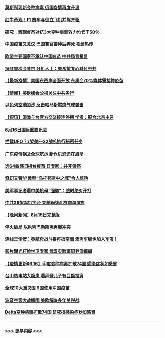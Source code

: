 #### [莫斯科现新变种病毒 俄国疫情再度升温](../pages/prog202/a103144316.md?t=06170602) 
#### [红牛奇观！F1 赛车与倒立飞机并驾齐驱](../pages/prog202/a103144353.md?t=06170602) 
#### [研究：辉瑞疫苗对抗3大变种病毒效力均低于50％](../pages/prog202/a103144256.md?t=06170602) 
#### [中国疫苗又惹议 巴国警官接种后猝死 视频热传](../pages/prog202/a103144244.md?t=06170602) 
#### [欧盟主要国家不承认中国疫苗 中共扬言报复](../pages/prog202/a103144100.md?t=06170602) 
#### [拜登首次会普京 分析人士：美希望专心对付中共](../pages/prog202/a103144178.md?t=06170602) 
#### [【最新疫情】美国东西岸全面开放 东奥会70%媒体需接种疫苗](../pages/prog202/a103144158.md?t=06170602) 
#### [【禁闻】美欧峰会公报关注中共劣行](../pages/prog202/a103144093.md?t=06170602) 
#### [以色列空袭加沙 反击哈马斯燃烧气球袭击](../pages/prog202/a103144091.md?t=06170602) 
#### [【短讯】港澳与台官方交流接连停摆 学者：配合北京主导](../pages/prog202/a103144072.md?t=06170602) 
#### [6月16日国际重要讯息](../pages/prog202/a103143942.md?t=06170602) 
#### [拦截UFO？3架美F-22战机执行秘密任务](../pages/prog202/a103143887.md?t=06170602) 
#### [广东疫情祸及全球航运 新危机恐迫在眉睫](../pages/prog202/a103143799.md?t=06170602) 
#### [选64敏感日捐台疫苗 日专家：并非偶然](../pages/prog202/a103143752.md?t=06170602) 
#### [奇幻又奢华 微型“乌托邦空中之城”令人惊艳](../pages/prog202/a103143773.md?t=06170602) 
#### [美军事记者曝中美航母“强碰”：战时绝对开打](../pages/prog202/a103143728.md?t=06170602) 
#### [中共28架军机扰台 美航母战斗群南海演练](../pages/prog202/a103143642.md?t=06170602) 
#### [【晚间新闻】6月15日完整版](../pages/prog202/a103143617.md?t=06170602) 
#### [停火破局 以色列巴勒斯坦再爆冲突](../pages/prog202/a103143630.md?t=06170602) 
#### [连线王愉贺：英航母战斗群将抵南海 澳洲军舰也加入军演！](../pages/prog202/a103142690.md?t=06170602) 
#### [影片曝光打脸世卫专家 武汉实验室饲养活蝙蝠](../pages/prog202/a103142633.md?t=06170602) 
#### [【疫情更新06.16】印度变种病毒扩散74国 感染症状如感冒](../pages/prog202/a103133785.md?t=06170602) 
#### [台山核电站大隐患 曝拜登儿子有巨额投资](../pages/prog202/a103143528.md?t=06170602) 
#### [全球10大重灾国 9国使用中国疫苗](../pages/prog202/a103143524.md?t=06170602) 
#### [波音空客大战解围 美欧解决多年关税战](../pages/prog202/a103143510.md?t=06170602) 
#### [Delta变种病毒扩散74国 研究指感染症状如感冒](../pages/prog202/a103143404.md?t=06170602) 

----
#### [ >>> 更早内容 <<< ](../indexes/prog202-earlier.md)
